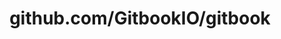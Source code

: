 ---
layout: post
title: github.com/GitbookIO/gitbook
categories: link
tags: [انگلیسی, گیت‌هاب, برنامه‌نویسی]
---